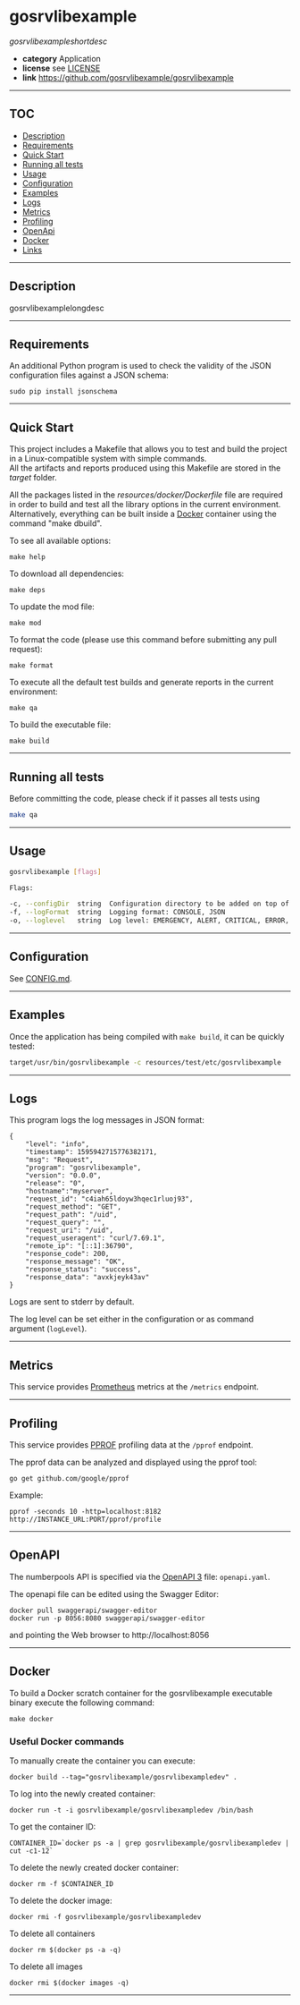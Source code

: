# gosrvlibexample

*gosrvlibexampleshortdesc*

* **category**    Application
* **license**     see [LICENSE](LICENSE)
* **link**        https://github.com/gosrvlibexample/gosrvlibexample

-----------------------------------------------------------------

## TOC

* [Description](#description)
* [Requirements](#requirements)
* [Quick Start](#quickstart)
* [Running all tests](#runtest)
* [Usage](#usage)
* [Configuration](#configuration)
* [Examples](#examples)
* [Logs](#logs)
* [Metrics](#metrics)
* [Profiling](#profiling)
* [OpenApi](#openapi)
* [Docker](#docker)
* [Links](#links)

-----------------------------------------------------------------

<a name="description"></a>
## Description

gosrvlibexamplelongdesc

-----------------------------------------------------------------

<a name="requirements"></a>
## Requirements

An additional Python program is used to check the validity of the JSON configuration files against a JSON schema:

```
sudo pip install jsonschema
```

-----------------------------------------------------------------

<a name="quickstart"></a>
## Quick Start

This project includes a Makefile that allows you to test and build the project in a Linux-compatible system with simple commands.  
All the artifacts and reports produced using this Makefile are stored in the *target* folder.  

All the packages listed in the *resources/docker/Dockerfile* file are required in order to build and test all the library options in the current environment.
Alternatively, everything can be built inside a [Docker](https://www.docker.com) container using the command "make dbuild".

To see all available options:
```
make help
```

To download all dependencies:
```
make deps
```

To update the mod file:
```
make mod
```

To format the code (please use this command before submitting any pull request):
```
make format
```

To execute all the default test builds and generate reports in the current environment:
```
make qa
```

To build the executable file:
```
make build
```

-----------------------------------------------------------------

<a name="runtest"></a>
## Running all tests

Before committing the code, please check if it passes all tests using
```bash
make qa
```

-----------------------------------------------------------------

<a name="usage"></a>
## Usage

```bash
gosrvlibexample [flags]

Flags:

-c, --configDir  string  Configuration directory to be added on top of the search list
-f, --logFormat  string  Logging format: CONSOLE, JSON
-o, --loglevel   string  Log level: EMERGENCY, ALERT, CRITICAL, ERROR, WARNING, NOTICE, INFO, DEBUG
```

----------------------------------------------------------------

<a name="configuration"></a>
## Configuration

See [CONFIG.md](CONFIG.md).

-----------------------------------------------------------------

<a name="examples"></a>
## Examples

Once the application has being compiled with `make build`, it can be quickly tested:

```bash
target/usr/bin/gosrvlibexample -c resources/test/etc/gosrvlibexample
```

-----------------------------------------------------------------

<a name="logs"></a>
## Logs

This program logs the log messages in JSON format:

```
{
	"level": "info",
	"timestamp": 1595942715776382171,
	"msg": "Request",
	"program": "gosrvlibexample",
	"version": "0.0.0",
	"release": "0",
    "hostname":"myserver",
	"request_id": "c4iah65ldoyw3hqec1rluoj93",
	"request_method": "GET",
	"request_path": "/uid",
	"request_query": "",
	"request_uri": "/uid",
	"request_useragent": "curl/7.69.1",
	"remote_ip": "[::1]:36790",
	"response_code": 200,
	"response_message": "OK",
	"response_status": "success",
	"response_data": "avxkjeyk43av"
}
```

Logs are sent to stderr by default.

The log level can be set either in the configuration or as command argument (`logLevel`).

-----------------------------------------------------------------

<a name="metrics"></a>
## Metrics

This service provides [Prometheus](https://prometheus.io/) metrics at the `/metrics` endpoint.

-----------------------------------------------------------------

<a name="profiling"></a>
## Profiling

This service provides [PPROF](https://github.com/google/pprof) profiling data at the `/pprof` endpoint.

The pprof data can be analyzed and displayed using the pprof tool:

```
go get github.com/google/pprof
```

Example:

```
pprof -seconds 10 -http=localhost:8182 http://INSTANCE_URL:PORT/pprof/profile
```

-----------------------------------------------------------------

<a name="openapi"></a>
## OpenAPI

The numberpools API is specified via the [OpenAPI 3](https://www.openapis.org/) file: `openapi.yaml`.

The openapi file can be edited using the Swagger Editor:

```
docker pull swaggerapi/swagger-editor
docker run -p 8056:8080 swaggerapi/swagger-editor
```

and pointing the Web browser to http://localhost:8056

-----------------------------------------------------------------
<a name="docker"></a>
## Docker

To build a Docker scratch container for the gosrvlibexample executable binary execute the following command:
```
make docker
```

### Useful Docker commands

To manually create the container you can execute:
```
docker build --tag="gosrvlibexample/gosrvlibexampledev" .
```

To log into the newly created container:
```
docker run -t -i gosrvlibexample/gosrvlibexampledev /bin/bash
```

To get the container ID:
```
CONTAINER_ID=`docker ps -a | grep gosrvlibexample/gosrvlibexampledev | cut -c1-12`
```

To delete the newly created docker container:
```
docker rm -f $CONTAINER_ID
```

To delete the docker image:
```
docker rmi -f gosrvlibexample/gosrvlibexampledev
```

To delete all containers
```
docker rm $(docker ps -a -q)
```

To delete all images
```
docker rmi $(docker images -q)
```

-----------------------------------------------------------------

